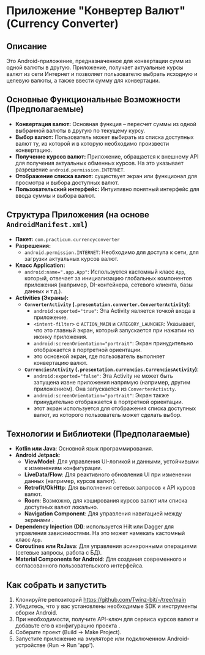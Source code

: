 # Приложение "Конвертер Валют" (Currency Converter)

## Описание

Это Android-приложение, предназначенное для конвертации сумм из одной валюты в другую. Приложение, получает актуальные курсы валют из сети Интернет и позволяет пользователю выбрать исходную и целевую валюты, а также ввести сумму для конвертации.

## Основные Функциональные Возможности (Предполагаемые)

*   **Конвертация валют:** Основная функция – пересчет суммы из одной выбранной валюты в другую по текущему курсу.
*   **Выбор валют:** Пользователь может выбирать из списка доступных валют ту, из которой и в которую необходимо произвести конвертацию.
*   **Получение курсов валют:** Приложение, обращается к внешнему API для получения актуальных обменных курсов. На это указывает разрешение `android.permission.INTERNET`.
*   **Отображение списка валют:** существует экран или функционал для просмотра и выбора доступных валют.
*   **Пользовательский интерфейс:** Интуитивно понятный интерфейс для ввода суммы и выбора валют.

## Структура Приложения (на основе `AndroidManifest.xml`)

*   **Пакет:** `com.practicum.currencyconverter`
*   **Разрешения:**
    *   `android.permission.INTERNET`: Необходимо для доступа к сети, для загрузки актуальных курсов валют.
*   **Класс Application:**
    *   `android:name=".app.App"`: Используется кастомный класс `App`, который, отвечает за инициализацию глобальных компонентов приложения (например, DI-контейнера, сетевого клиента, базы данных и т.д.).
*   **Activities (Экраны):**
    *   **`ConverterActivity` (`.presentation.converter.ConverterActivity`)**:
        *   `android:exported="true"`: Эта Activity является точкой входа в приложение.
        *   `<intent-filter>` с `ACTION_MAIN` и `CATEGORY_LAUNCHER`: Указывает, что это главный экран, который запускается при нажатии на иконку приложения.
        *   `android:screenOrientation="portrait"`: Экран принудительно отображается в портретной ориентации.
        *   это основной экран, где пользователь выполняет конвертацию валют.
    *   **`CurrenciesActivity` (`.presentation.currencies.CurrenciesActivity`)**:
        *   `android:exported="false"`: Эта Activity не может быть запущена извне приложения напрямую (например, другим приложением). Она запускается из `ConverterActivity`.
        *   `android:screenOrientation="portrait"`: Экран также принудительно отображается в портретной ориентации.
        *   этот экран используется для отображения списка доступных валют, из которого пользователь может сделать выбор.

## Технологии и Библиотеки (Предполагаемые)

*   **Kotlin или Java**: Основной язык программирования.
*   **Android Jetpack**:
    *   **ViewModel**: Для управления UI-логикой и данными, устойчивыми к изменениям конфигурации.
    *   **LiveData/Flow**: Для реактивного обновления UI при изменении данных (например, курсов валют).
    *   **Retrofit/OkHttp**: Для выполнения сетевых запросов к API курсов валют.
    *   **Room**: Возможно, для кэширования курсов валют или списка доступных валют локально.
    *   **Navigation Component**: Для управления навигацией между экранами .
*   **Dependency Injection (DI)**: используется Hilt или Dagger для управления зависимостями. На это может намекать кастомный класс `App`.
*   **Coroutines или RxJava**: Для управления асинхронными операциями (сетевые запросы, работа с БД).
*   **Material Components for Android**: Для создания современного и согласованного пользовательского интерфейса.

## Как собрать и запустить

1.  Клонируйте репозиторий https://github.com/Twinz-bit/-/tree/main
2.  Убедитесь, что у вас установлены необходимые SDK и инструменты сборки Android.
3.  При необходимости, получите API-ключ для сервиса курсов валют и добавьте его в конфигурацию проекта .
4.  Соберите проект (Build -> Make Project).
5.  Запустите приложение на эмуляторе или подключенном Android-устройстве (Run -> Run 'app').

